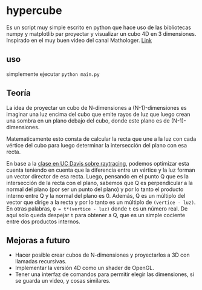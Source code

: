 # hypercube

Es un script muy simple escrito en python que hace uso de las bibliotecas 
numpy y matplotlib par proyectar y visualizar un cubo 4D en 3 dimensiones.
Inspirado en el muy buen video del canal Mathologer. [Link](https://youtu.be/E2l95ttmJOg)

## uso
simplemente ejecutar `python main.py`

## Teoría
La idea de proyectar un cubo de N-dimensiones a (N-1)-dimensiones es 
imaginar una luz encima del cubo que emite rayos de luz que luego crean una 
sombra en un plano debajo del cubo, donde este plano es de (N-1)-dimensiones.

Matematicamente esto consta de calcular la recta que une a la luz con cada 
vértice del cubo para luego determinar la intersección del plano con esa recta.

En base a la [clase en UC Davis sobre raytracing](https://youtu.be/Ahp6LDQnK4Y), 
podemos optimizar esta cuenta teniendo en cuenta que la diferencia entre un vértice 
y la luz forman un vector director de esa recta. Luego, pensando en el punto Q que es 
la intersección de la recta con el plano, sabemos que Q es perpendicular a la normal 
del plano (por ser un punto del plano) y por lo tanto el producto interno entre Q y 
la normal del plano es 0. Además, Q es un múltiplo del vector que dirige a la recta 
y por lo tanto es un múltiplo de `(vertice - luz)`. En otras palabras, 
`Q = t*(vertice - luz)` donde `t` es un número real. De aquí solo queda despejar 
`t` para obtener a Q, que es un simple cociente entre dos productos internos.

## Mejoras a futuro
* Hacer posible crear cubos de N-dimensiones y proyectarlos a 3D con llamadas recursivas.
* Implementar la versión 4D como un shader de OpenGL.
* Tener una interfaz de comandos para permitir elegir las dimensiones, si se guarda un 
  video, y cosas similares.